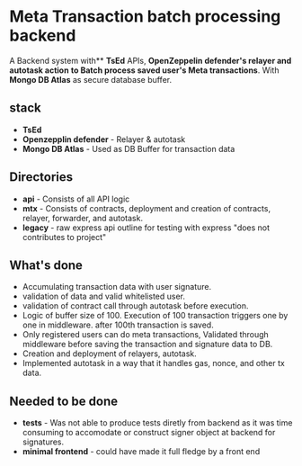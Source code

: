 # Meta Transaction batch processing backend

 A Backend system with** **TsEd** APIs, **OpenZeppelin defender's relayer and autotask action** **to Batch process saved user's Meta transactions**.
 With **Mongo DB Atlas** as secure database buffer.

 ## stack
   - **TsEd**
   - **Openzepplin defender** - Relayer & autotask
   - **Mongo DB Atlas** - Used as DB Buffer for transaction data

 ## Directories 
   - **api** - Consists of all API logic
   - **mtx** - Consists of contracts, deployment and creation of contracts, relayer, forwarder, and autotask.
   - **legacy** - raw express api outline for testing with express "does not contributes to project"

 ## What's done
   - Accumulating transaction data with user signature.
   - validation of data and valid whitelisted user.
   - validation of contract call through autotask before execution.
   - Logic of buffer size of 100. Execution of 100 transaction triggers one by one in middleware. after 100th transaction is saved.
   - Only registered users can do meta transactions, Validated through middleware before saving the transaction and signature data to DB.
   - Creation and deployment of relayers, autotask.
   - Implemented autotask in a way that it handles gas, nonce, and other tx data.

 ## Needed to be done
   - **tests** - Was not able to produce tests diretly from backend as it was time consuming to accomodate or construct signer object at backend for signatures.
   - **minimal frontend** - could have made it full fledge by a front end


